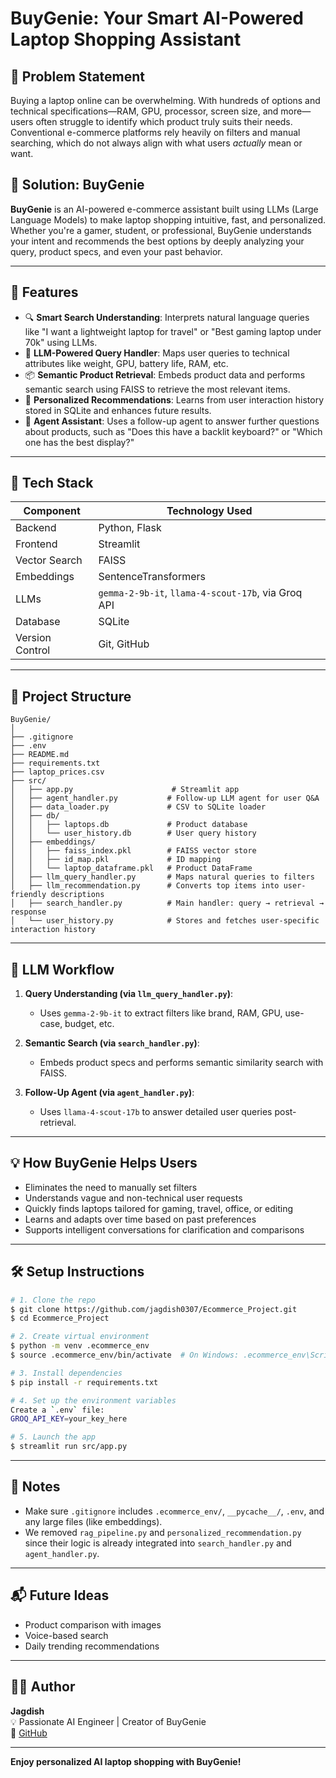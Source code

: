 # BuyGenie: Your Smart AI-Powered Laptop Shopping Assistant

## 🧠 Problem Statement

Buying a laptop online can be overwhelming. With hundreds of options and technical specifications—RAM, GPU, processor, screen size, and more—users often struggle to identify which product truly suits their needs. Conventional e-commerce platforms rely heavily on filters and manual searching, which do not always align with what users *actually* mean or want.

## 🎯 Solution: BuyGenie

**BuyGenie** is an AI-powered e-commerce assistant built using LLMs (Large Language Models) to make laptop shopping intuitive, fast, and personalized. Whether you're a gamer, student, or professional, BuyGenie understands your intent and recommends the best options by deeply analyzing your query, product specs, and even your past behavior.

---

## 🚀 Features

* 🔍 **Smart Search Understanding**: Interprets natural language queries like "I want a lightweight laptop for travel" or "Best gaming laptop under 70k" using LLMs.
* 🧠 **LLM-Powered Query Handler**: Maps user queries to technical attributes like weight, GPU, battery life, RAM, etc.
* 📦 **Semantic Product Retrieval**: Embeds product data and performs semantic search using FAISS to retrieve the most relevant items.
* 👤 **Personalized Recommendations**: Learns from user interaction history stored in SQLite and enhances future results.
* 🤖 **Agent Assistant**: Uses a follow-up agent to answer further questions about products, such as "Does this have a backlit keyboard?" or "Which one has the best display?"

---

## 🧱 Tech Stack

| Component       | Technology Used                                    |
| --------------- | -------------------------------------------------- |
| Backend         | Python, Flask                                      |
| Frontend        | Streamlit                                          |
| Vector Search   | FAISS                                              |
| Embeddings      | SentenceTransformers                               |
| LLMs            | `gemma-2-9b-it`, `llama-4-scout-17b`, via Groq API |
| Database        | SQLite                                             |
| Version Control | Git, GitHub                                        |

---

## 📂 Project Structure

```
BuyGenie/
│
├── .gitignore
├── .env
├── README.md
├── requirements.txt
├── laptop_prices.csv
├── src/
│   ├── app.py                      # Streamlit app
│   ├── agent_handler.py           # Follow-up LLM agent for user Q&A
│   ├── data_loader.py             # CSV to SQLite loader
│   ├── db/
│   │   ├── laptops.db             # Product database
│   │   └── user_history.db        # User query history
│   ├── embeddings/
│   │   ├── faiss_index.pkl        # FAISS vector store
│   │   ├── id_map.pkl             # ID mapping
│   │   └── laptop_dataframe.pkl   # Product DataFrame
│   ├── llm_query_handler.py       # Maps natural queries to filters
│   ├── llm_recommendation.py      # Converts top items into user-friendly descriptions
│   ├── search_handler.py          # Main handler: query → retrieval → response
│   └── user_history.py            # Stores and fetches user-specific interaction history
```

---

## 🧠 LLM Workflow

1. **Query Understanding (via `llm_query_handler.py`)**:

   * Uses `gemma-2-9b-it` to extract filters like brand, RAM, GPU, use-case, budget, etc.

2. **Semantic Search (via `search_handler.py`)**:

   * Embeds product specs and performs semantic similarity search with FAISS.

3. **Follow-Up Agent (via `agent_handler.py`)**:

   * Uses `llama-4-scout-17b` to answer detailed user queries post-retrieval.

---

## 💡 How BuyGenie Helps Users

* Eliminates the need to manually set filters
* Understands vague and non-technical user requests
* Quickly finds laptops tailored for gaming, travel, office, or editing
* Learns and adapts over time based on past preferences
* Supports intelligent conversations for clarification and comparisons

---

## 🛠️ Setup Instructions

```bash
# 1. Clone the repo
$ git clone https://github.com/jagdish0307/Ecommerce_Project.git
$ cd Ecommerce_Project

# 2. Create virtual environment
$ python -m venv .ecommerce_env
$ source .ecommerce_env/bin/activate  # On Windows: .ecommerce_env\Scripts\activate

# 3. Install dependencies
$ pip install -r requirements.txt

# 4. Set up the environment variables
Create a `.env` file:
GROQ_API_KEY=your_key_here

# 5. Launch the app
$ streamlit run src/app.py
```

---

## 📌 Notes

* Make sure `.gitignore` includes `.ecommerce_env/`, `__pycache__/`, `.env`, and any large files (like embeddings).
* We removed `rag_pipeline.py` and `personalized_recommendation.py` since their logic is already integrated into `search_handler.py` and `agent_handler.py`.

---

## 📬 Future Ideas

* Product comparison with images
* Voice-based search
* Daily trending recommendations

---

## 🧑‍💻 Author

**Jagdish**  
💡 Passionate AI Engineer | Creator of BuyGenie  
🔗 [GitHub](https://github.com/jagdish0307)

---

**Enjoy personalized AI laptop shopping with BuyGenie!**

